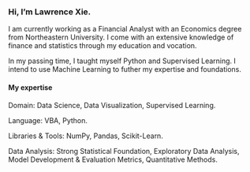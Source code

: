 ### Hi, I’m Lawrence Xie.

I am currently working as a Financial Analyst with an Economics degree from Northeastern University. I come with an extensive knowledge of finance and statistics through my education and vocation.  

In my passing time, I taught myself Python and Supervised Learning. I intend to use Machine Learning to futher my expertise and foundations. 

#### My expertise

Domain: Data Science, Data Visualization, Supervised Learning.

Language: VBA, Python. 

Libraries & Tools: NumPy, Pandas, Scikit-Learn. 

Data Analysis: Strong Statistical Foundation, Exploratory Data Analysis, Model Development & Evaluation Metrics, Quantitative Methods.
